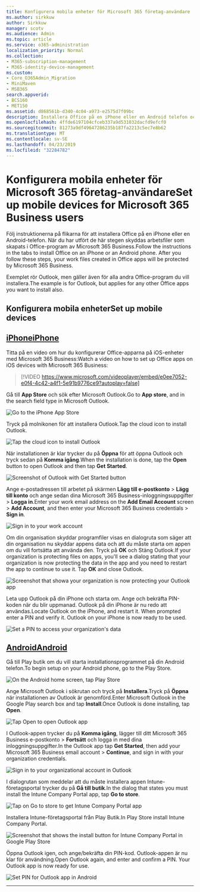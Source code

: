 ```yaml
---
title: Konfigurera mobila enheter för Microsoft 365 företag-användare
ms.author: sirkkuw
author: Sirkkuw
manager: scotv
ms.audience: Admin
ms.topic: article
ms.service: o365-administration
localization_priority: Normal
ms.collection:
- M365-subscription-management
- M365-identity-device-management
ms.custom:
- Core_O365Admin_Migration
- MiniMaven
- MSB365
search.appverid:
- BCS160
- MET150
ms.assetid: d868561b-d340-4c04-a973-e2575d7f09bc
description: Installera Office på en iPhone eller en Android telefon och arbete-filer i Office apps kommer att skyddas av Microsoft 365 Business.
ms.openlocfilehash: 4ffde6197104cfceb337a9d531032dacfd9efcf0
ms.sourcegitcommit: 81273a9df49647286235b187fa2213c5ec7e8b62
ms.translationtype: MT
ms.contentlocale: sv-SE
ms.lasthandoff: 04/23/2019
ms.locfileid: "32284782"
---
```

# <a name="set-up-mobile-devices-for-microsoft-365-business-users"></a><span data-ttu-id="023db-103">Konfigurera mobila enheter för Microsoft 365 företag-användare</span><span class="sxs-lookup"><span data-stu-id="023db-103">Set up mobile devices for Microsoft 365 Business users</span></span>

<span data-ttu-id="023db-p101">Följ instruktionerna på flikarna för att installera Office på en iPhone eller en Android-telefon. När du har utfört de här stegen skyddas arbetsfiler som skapats i Office-program av Microsoft 365 Business.</span><span class="sxs-lookup"><span data-stu-id="023db-p101">Follow the instructions in the tabs to install Office on an iPhone or an Android phone. After you follow these steps, your work files created in Office apps will be protected by Microsoft 365 Business.</span></span>

  
<span data-ttu-id="023db-106">Exemplet rör Outlook, men gäller även för alla andra Office-program du vill installera.</span><span class="sxs-lookup"><span data-stu-id="023db-106">The example is for Outlook, but applies for any other Office apps you want to install also.</span></span>
  
## <a name="set-up-mobile-devices"></a><span data-ttu-id="023db-107">Konfigurera mobila enheter</span><span class="sxs-lookup"><span data-stu-id="023db-107">Set up mobile devices</span></span>

## <a name="iphonetabiphone"></a>[<span data-ttu-id="023db-108">iPhone</span><span class="sxs-lookup"><span data-stu-id="023db-108">iPhone</span></span>](#tab/iPhone)
  
<span data-ttu-id="023db-109">Titta på en video om hur du konfigurerar Office-apparna på iOS-enheter med Microsoft 365 Business:</span><span class="sxs-lookup"><span data-stu-id="023db-109">Watch a video on how to set up Office apps on iOS devices with Microsoft 365 Business:</span></span>

> [!VIDEO https://www.microsoft.com/videoplayer/embed/e0ee7052-e0f4-4c42-a4f1-5e91b9776ce9?autoplay=false] 

<span data-ttu-id="023db-110">Gå till **App Store** och sök efter Microsoft Outlook.</span><span class="sxs-lookup"><span data-stu-id="023db-110">Go to **App store**, and in the search field type in Microsoft Outlook.</span></span>
  
![Go to the iPhone App Store](media/886913de-76e5-4883-8ed0-4eb3ec06188f.png)
  
<span data-ttu-id="023db-112">Tryck på molnikonen för att installera Outlook.</span><span class="sxs-lookup"><span data-stu-id="023db-112">Tap the cloud icon to install Outlook.</span></span>
  
![Tap the cloud icon to install Outlook](media/665e1620-948a-4ab8-b914-dca49530142c.png)
  
<span data-ttu-id="023db-114">När installationen är klar trycker du på **Öppna** för att öppna Outlook och tryck sedan på **Komma igång**.</span><span class="sxs-lookup"><span data-stu-id="023db-114">When the installation is done, tap the **Open** button to open Outlook and then tap **Get Started**.</span></span>
  
![Screenshot of Outlook with Get Started button](media/005bedec-ae50-4d75-b3bb-e7cef9e2561c.png)
  
<span data-ttu-id="023db-116">Ange e-postadressen till arbetet på skärmen **Lägg till e-postkonto** \> **Lägg till konto** och ange sedan dina Microsoft 365 Business-inloggningsuppgifter \> **Logga in**.</span><span class="sxs-lookup"><span data-stu-id="023db-116">Enter your work email address on the **Add Email Account** screen \> **Add Account**, and then enter your Microsoft 365 Business credentials \> **Sign in**.</span></span>
  
![Sign in to your work account](media/3cef1fb5-7bec-4d3d-8542-872b731ce19f.png)
  
<span data-ttu-id="023db-p102">Om din organisation skyddar programfiler visas en dialogruta som säger att din organisation nu skyddar appens data och att du måste starta om appen om du vill fortsätta att använda den. Tryck på **OK** och Stäng Outlook.</span><span class="sxs-lookup"><span data-stu-id="023db-p102">If your organization is protecting files on apps, you'll see a dialog stating that your organization is now protecting the data in the app and you need to restart the app to continue to use it. Tap **OK** and close Outlook.</span></span> 
  
![Screenshot that showa your organization is now protecting your Outlook app](media/fb4c1c84-b1e9-42e1-8070-c13dcf79fb09.png)
  
<span data-ttu-id="023db-p103">Leta upp Outlook på din iPhone och starta om. Ange och bekräfta PIN-koden när du blir uppmanad. Outlook på din iPhone är nu redo att användas.</span><span class="sxs-lookup"><span data-stu-id="023db-p103">Locate Outlook on the iPhone, and restart it. When prompted enter a PIN and verify it. Outlook on your iPhone is now ready to be used.</span></span>
  
![Set a PIN to access your organization's data](media/64f2630b-3164-47a4-9dd6-ca0c29ed5fb3.png)
  
## <a name="androidtabandroid"></a>[<span data-ttu-id="023db-125">Android</span><span class="sxs-lookup"><span data-stu-id="023db-125">Android</span></span>](#tab/Android)
  
<span data-ttu-id="023db-126">Gå till Play butik om du vill starta installationsprogrammet på din Android telefon.</span><span class="sxs-lookup"><span data-stu-id="023db-126">To begin setup on your Android phone, go to the Play Store.</span></span>
  
![On the Android home screen, tap Play Store](media/93df88e7-c778-40e1-b35e-868ca6e97f6c.png)
  
<span data-ttu-id="023db-128">Ange Microsoft Outlook i sökrutan och tryck på **Installera**.Tryck på **Öppna** när installationen av Outlook är genomförd.</span><span class="sxs-lookup"><span data-stu-id="023db-128">Enter Microsoft Outlook in the Google Play search box and tap **Install**.Once Outlook is done installing, tap **Open**.</span></span>
  
![Tap Open to open Outlook app](media/8b4c5937-8875-4b5a-a5b6-b8c6c9cd6240.png)
  
<span data-ttu-id="023db-130">I Outlook-appen trycker du på **Komma igång**, lägger till ditt Microsoft 365 Business e-postkonto \> **Fortsätt** och logga in med dina inloggningsuppgifter.</span><span class="sxs-lookup"><span data-stu-id="023db-130">In the Outlook app tap **Get Started**, then add your Microsoft 365 Business email account \> **Continue**, and sign in with your organization credentials.</span></span>
  
![Sign in to your organizational account in Outlook](media/18f67c66-4bab-4b99-94bd-080839312e29.png)
  
<span data-ttu-id="023db-132">I dialogrutan som meddelar att du måste installera appen Intune-företagsportal trycker du på **Gå till butik**.</span><span class="sxs-lookup"><span data-stu-id="023db-132">In the dialog that states you must install the Intune Company Portal app, tap **Go to store**.</span></span>
  
![Tap on Go to store to get Intune Company Portal app](media/a702d712-5622-45dd-a511-b1adaee63071.png)
  
<span data-ttu-id="023db-134">Installera Intune-företagsportal från Play Butik.</span><span class="sxs-lookup"><span data-stu-id="023db-134">In Play Store install Intune Company Portal.</span></span>
  
![Screenshot that shows the install button for Intune Company Portal in Google Play Store](media/5e0408f2-3f37-44dd-80ed-13ca2ac6df0c.png)
  
<span data-ttu-id="023db-p104">Öppna Outlook igen, och ange/bekräfta din PIN-kod. Outlook-appen är nu klar för användning.</span><span class="sxs-lookup"><span data-stu-id="023db-p104">Open Outlook again, and enter and confirm a PIN. Your Outlook app is now ready for use.</span></span>
  
![Set  PIN for Outlook app in Android](media/edb91afb-f1ed-451a-bc6b-8ccba664e055.png)
  
---


